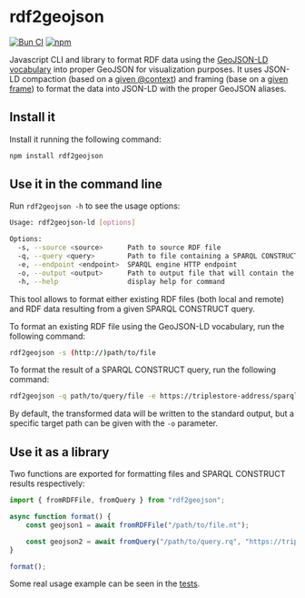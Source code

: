 # rdf2geojson

[![Bun CI](https://github.com/julianrojas87/rdf2geojson/actions/workflows/ci.yml/badge.svg)](https://github.com/julianrojas87/rdf2geojson/actions/workflows/ci.yml) [![npm](https://img.shields.io/npm/v/rdf2geojson.svg?style=popout)](https://npmjs.com/package/rdf2geojson)

Javascript CLI and library to format RDF data using the [GeoJSON-LD vocabulary](https://purl.org/geojson/vocab#) into proper GeoJSON for visualization purposes. It uses JSON-LD compaction (based on a [given @context](https://github.com/julianrojas87/rdf2geojson/blob/main/lib/utils.js#L1)) and framing (base on a [given frame](https://github.com/julianrojas87/rdf2geojson/blob/main/lib/utils.js#L36)) to format the data into JSON-LD with the proper GeoJSON aliases.

## Install it

Install it running the following command:

```bash
npm install rdf2geojson
```

## Use it in the command line

Run `rdf2geojson -h` to see the usage options:

```bash
Usage: rdf2geojson-ld [options]

Options:
  -s, --source <source>      Path to source RDF file
  -q, --query <query>        Path to file containing a SPARQL CONSTRUCT query
  -e, --endpoint <endpoint>  SPARQL engine HTTP endpoint
  -o, --output <output>      Path to output file that will contain the formatted GeoJSON-LD data
  -h, --help                 display help for command
```

This tool allows to format either existing RDF files (both local and remote) and RDF data resulting from a given SPARQL CONSTRUCT query.

To format an existing RDF file using the GeoJSON-LD vocabulary, run the following command:

```bash
rdf2geojson -s (http://)path/to/file
```

To format the result of a SPARQL CONSTRUCT query, run the following command:

```bash
rdf2geojson -q path/to/query/file -e https://triplestore-address/sparql
```

By default, the transformed data will be written to the standard output, but a specific target path can be given with the `-o` parameter.

## Use it as a library

Two functions are exported for formatting files and SPARQL CONSTRUCT results respectively:

```js
import { fromRDFFile, fromQuery } from "rdf2geojson";

async function format() {
    const geojson1 = await fromRDFFile("/path/to/file.nt");

    const geojson2 = await fromQuery("/path/to/query.rq", "https://triplestore-address/sparql");
}

format();
```

Some real usage example can be seen in the [tests](https://github.com/julianrojas87/rdf2geojson/blob/main/test/rdf2geojson-ld.test.js).
